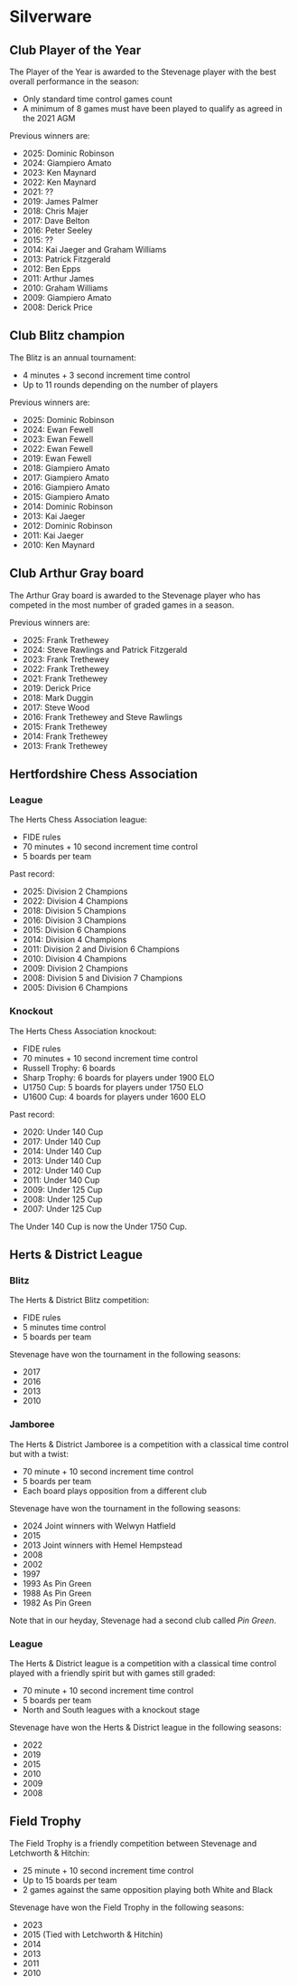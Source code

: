 # Silverware

## Club Player of the Year

The Player of the Year is awarded to the Stevenage player with the best overall performance in the season:
- Only standard time control games count
- A minimum of 8 games must have been played to qualify as agreed in the 2021 AGM

Previous winners are:

- 2025: Dominic Robinson
- 2024: Giampiero Amato
- 2023: Ken Maynard
- 2022: Ken Maynard
- 2021: ??
- 2019: James Palmer
- 2018: Chris Majer
- 2017: Dave Belton
- 2016: Peter Seeley
- 2015: ??
- 2014: Kai Jaeger and Graham Williams
- 2013: Patrick Fitzgerald
- 2012: Ben Epps
- 2011: Arthur James
- 2010: Graham Williams
- 2009: Giampiero Amato
- 2008: Derick Price

## Club Blitz champion

The Blitz is an annual tournament:
- 4 minutes + 3 second increment time control
- Up to 11 rounds depending on the number of players

Previous winners are:

- 2025: Dominic Robinson
- 2024: Ewan Fewell
- 2023: Ewan Fewell
- 2022: Ewan Fewell
- 2019: Ewan Fewell
- 2018: Giampiero Amato
- 2017: Giampiero Amato
- 2016: Giampiero Amato
- 2015: Giampiero Amato
- 2014: Dominic Robinson
- 2013: Kai Jaeger
- 2012: Dominic Robinson
- 2011: Kai Jaeger
- 2010: Ken Maynard

## Club Arthur Gray board

The Arthur Gray board is awarded to the Stevenage player who has competed in the most number of graded games in a season.

Previous winners are:

- 2025: Frank Trethewey
- 2024: Steve Rawlings and Patrick Fitzgerald
- 2023: Frank Trethewey
- 2022: Frank Trethewey
- 2021: Frank Trethewey
- 2019: Derick Price
- 2018: Mark Duggin
- 2017: Steve Wood
- 2016: Frank Trethewey and Steve Rawlings
- 2015: Frank Trethewey
- 2014: Frank Trethewey
- 2013: Frank Trethewey

## Hertfordshire Chess Association

### League

The Herts Chess Association league:
- FIDE rules
- 70 minutes + 10 second increment time control
- 5 boards per team

Past record:

- 2025: Division 2 Champions
- 2022: Division 4 Champions
- 2018: Division 5 Champions
- 2016: Division 3 Champions
- 2015: Division 6 Champions
- 2014: Division 4 Champions
- 2011: Division 2 and Division 6 Champions
- 2010: Division 4 Champions
- 2009: Division 2 Champions
- 2008: Division 5 and Division 7 Champions
- 2005: Division 6 Champions

### Knockout

The Herts Chess Association knockout:
- FIDE rules
- 70 minutes + 10 second increment time control
- Russell Trophy: 6 boards
- Sharp Trophy: 6 boards for players under 1900 ELO
- U1750 Cup: 5 boards for players under 1750 ELO
- U1600 Cup: 4 boards for players under 1600 ELO

Past record:
- 2020: Under 140 Cup
- 2017: Under 140 Cup
- 2014: Under 140 Cup
- 2013: Under 140 Cup
- 2012: Under 140 Cup
- 2011: Under 140 Cup
- 2009: Under 125 Cup
- 2008: Under 125 Cup
- 2007: Under 125 Cup

The Under 140 Cup is now the Under 1750 Cup.

## Herts & District League

### Blitz

The Herts & District Blitz competition:
- FIDE rules
- 5 minutes time control
- 5 boards per team

Stevenage have won the tournament in the following seasons:
- 2017
- 2016
- 2013
- 2010

### Jamboree

The Herts & District Jamboree is a competition with a classical time control but with a twist:
- 70 minute + 10 second increment time control
- 5 boards per team
- Each board plays opposition from a different club

Stevenage have won the tournament in the following seasons:
- 2024 Joint winners with Welwyn Hatfield
- 2015
- 2013 Joint winners with Hemel Hempstead
- 2008
- 2002
- 1997
- 1993 As Pin Green
- 1988 As Pin Green
- 1982 As Pin Green

Note that in our heyday, Stevenage had a second club called *Pin Green*.

### League

The Herts & District league is a competition with a classical time control played with a friendly spirit but with games still graded:
- 70 minute + 10 second increment time control
- 5 boards per team
- North and South leagues with a knockout stage

Stevenage have won the Herts & District league in the following seasons:
- 2022
- 2019
- 2015
- 2010
- 2009
- 2008

## Field Trophy

The Field Trophy is a friendly competition between Stevenage and Letchworth & Hitchin:
- 25 minute + 10 second increment time control
- Up to 15 boards per team
- 2 games against the same opposition playing both White and Black

Stevenage have won the Field Trophy in the following seasons:
- 2023
- 2015 (Tied with Letchworth & Hitchin)
- 2014
- 2013
- 2011
- 2010
